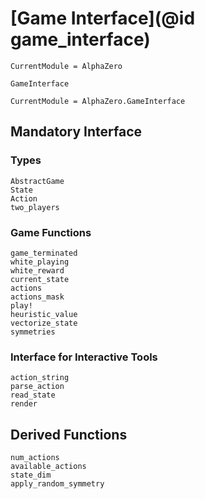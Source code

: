 # [Game Interface](@id game_interface)

```@meta
CurrentModule = AlphaZero
```

```@docs
GameInterface
```

```@meta
CurrentModule = AlphaZero.GameInterface
```

## Mandatory Interface

### Types

```@docs
AbstractGame
State
Action
two_players
```

### Game Functions

```@docs
game_terminated
white_playing
white_reward
current_state
actions
actions_mask
play!
heuristic_value
vectorize_state
symmetries
```

### Interface for Interactive Tools

```@docs
action_string
parse_action
read_state
render
```

## Derived Functions

```@docs
num_actions
available_actions
state_dim
apply_random_symmetry
```
